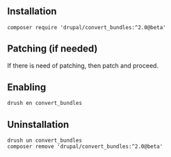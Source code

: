## Installation

```shell
composer require 'drupal/convert_bundles:^2.0@beta'
```

## Patching (if needed)

If there is need of patching, then patch and proceed.

## Enabling

```shell
drush en convert_bundles
```

## Uninstallation

```shell
drush un convert_bundles
composer remove 'drupal/convert_bundles:^2.0@beta'
```
